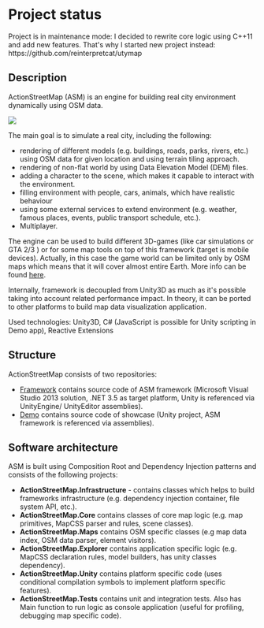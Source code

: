 <h1>Project status</h1>
<p>Project is in maintenance mode: I decided to rewrite core logic using C++11 and add new features. That's why I started new project instead: https://github.com/reinterpretcat/utymap </p>

<h2>Description</h2>
<p>ActionStreetMap (ASM) is an engine for building real city environment dynamically using OSM data.</p>
<img src="http://actionstreetmap.github.io/demo/images/Moscow_tower.png"/>
<p>The main goal is to simulate a real city, including the following:</p>
<ul>
<li>rendering of different models (e.g. buildings, roads, parks, rivers, etc.) using OSM data for given location and using terrain tiling approach.</li>
<li>rendering of non-flat world by using Data Elevation Model (DEM) files.</li>
<li>adding a character to the scene, which makes it capable to interact with the environment.</li>
<li>filling environment with people, cars, animals, which have realistic behaviour</li>
<li>using some external services to extend environment (e.g. weather, famous places, events, public transport schedule, etc.).</li>
<li>Multiplayer.</li>
</ul>
<p>The engine can be used to build different 3D-games (like car simulations or GTA 2/3 ) or for some map tools on top of this framework (target is mobile devices). Actually, in this case the game world can be limited only by OSM maps which means that it will cover almost entire Earth. More info can be found <a href="http://actionstreetmap.github.io/demo/">here</a>.</p>
<p>Internally, framework is decoupled from Unity3D as much as it's possible taking into account related performance impact. In theory, it can be ported to other platforms to build map data visualization application.</p>

<p>Used technologies: Unity3D, C# (JavaScript is possible for Unity scripting in Demo app), Reactive Extensions</p>
			
<h2>Structure</h2>
<p>ActionStreetMap consists of two repositories:</p>
<ul>
	<li><a href="https://github.com/ActionStreetMap/framework">Framework</a> contains source code of ASM framework (Microsoft Visual Studio 2013 solution, .NET 3.5 as target platform, Unity is referenced via UnityEngine/ UnityEditor assemblies).</li>
	<li><a href="https://github.com/ActionStreetMap/demo">Demo</a> contains source code of showcase (Unity project, ASM framework is referenced via assemblies).</li>
</ul>

		
<h2>Software architecture</h2>
<p>ASM is built using Composition Root and Dependency Injection patterns and consists of the following projects:</p>
<ul>
<li><b>ActionStreetMap.Infrastructure</b> - contains classes which helps to build frameworks infrastructure (e.g. dependency injection container, file system API, etc.).</li>
<li><b>ActionStreetMap.Core</b> contains classes of core map logic (e.g. map primitives, MapCSS parser and rules, scene classes).</li>
<li><b>ActionStreetMap.Maps</b> contains OSM specific classes (e.g map data index, OSM data parser, element visitors).</li>
<li><b>ActionStreetMap.Explorer</b> contains application specific logic (e.g. MapCSS declaration rules, model builders, has unity classes dependency).</li>
<li><b>ActionStreetMap.Unity</b> contains platform specific code (uses conditional compilation symbols to implement platform specific features).</li>
<li><b>ActionStreetMap.Tests</b> contains unit and integration tests. Also has Main function to run logic as console application (useful for profiling, debugging map specific code).</li>
</ul>